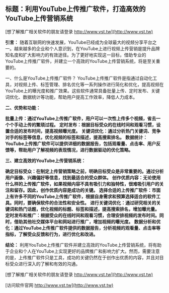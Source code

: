 ## **标题：利用YouTube上传推广软件，打造高效的YouTube上传营销系统**

[想了解推广相关软件的朋友请登录 http://www.vst.tw](http://www.vst.tw)

**引言：**
随着互联网的快速发展，YouTube已经成为全球最大的视频分享平台之一。越来越多的企业和个人意识到，在YouTube上进行视频上传营销是提升品牌知名度和扩大影响力的有效途径。为了更好地实现这一目标，借助专业的YouTube上传推广软件，并建立一个高效的YouTube上传营销系统，将是至关重要的。

一、什么是YouTube上传推广软件？
YouTube上传推广软件是指通过自动化工具，对视频上传、标签管理、排名优化等一系列操作进行简化和优化，提高视频在YouTube上的曝光度和推广效果。这些软件通常具备批量上传、定时发布、关键词优化、数据统计等功能，帮助用户提高工作效率，降低人力成本。

**二、优势和功能：**

**批量上传：通过YouTube上传推广软件，用户可以一次性上传多个视频，省去一个个手动上传的繁琐过程。**
**定时发布：根据目标受众的在线时间和观看习惯，设置合适的发布时间，提高视频曝光度。**
**关键词优化：通过分析热门关键词、竞争对手的标签等信息，优化视频的标签和描述，提高搜索排名。**
**数据统计：YouTube上传推广软件可以提供详细的数据报告，包括观看量、点击率、用户反馈等，帮助用户了解视频的表现情况，进行数据驱动的优化策略。**

**三、建立高效的YouTube上传营销系统：**

**确定目标受众：在制定上传营销策略之前，明确目标受众是非常重要的。通过分析用户画像、兴趣偏好等信息，找到最适合的受众群体。**
**创作优质内容：无论使用什么样的上传推广软件，如果视频内容不具有吸引力和独特性，很难吸引用户的关注和留存。因此，创作优质内容是成功的关键。**
**选择合适的上传推广软件：市面上有许多不同的YouTube上传推广软件，根据自身需求和预算选择适合的软件工具。同时，要确保软件的合法性和安全性。**
**进行关键词优化：通过研究相关的关键词和热门话题，优化视频的标题、标签和描述，提高搜索排名，增加曝光量。**
**定时发布和推广：根据受众的在线时间和观看习惯，合理安排视频的发布时间。同时，借助其他社交媒体平台和网站进行推广，增加视频的曝光度。**
**数据分析和优化：通过YouTube上传推广软件提供的数据报告，分析视频的观看量、点击率等指标，了解受众反馈和行为，进行优化和改进。**

**结论：**
利用YouTube上传推广软件并建立高效的YouTube上传营销系统，将有助于企业和个人在YouTube上实现更好的品牌推广和影响力扩大。然而，需要注意的是，上传推广软件只是工具，成功的关键仍然在于创作出优质的内容，并且对目标受众进行深入的了解和有效的沟通。

[想了解推广相关软件的朋友请登录 http://www.vst.tw](http://www.vst.tw)


[访问软件官网 http://www.vst.tw](http://www.vst.tw)
